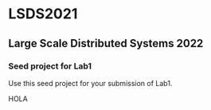# LSDS2021
## Large Scale Distributed Systems 2022

### Seed project for Lab1

Use this seed project for your submission of Lab1.

HOLA
